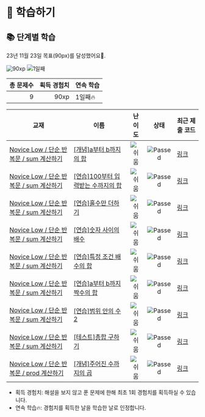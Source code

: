 # 📖 학습하기

## 📚 단계별 학습
23년 11월 23일 목표(90px)를 달성했어요🥳.

![90xp](https://img.shields.io/badge/EXP-90xp-%235cb85c.svg?for-the-badge)
![1일째](https://img.shields.io/badge/연속학습-1일째-%23E34F26.svg?for-the-badge)

|총 문제수|획득 경험치|연속 학습|
|---:|---:|---|
9|90xp|1일째🔥|

|교재|이름|난이도|상태|최근 제출 코드|
|---|---|:---:|:---:|---|
|[Novice Low / 단순 반복문 / sum 계산하기](https://www.codetree.ai/missions?missionId=4)|[[개념]a부터 b까지의 합](https://www.codetree.ai/missions/4/problems/sum-from-a-to-b)|![쉬움][easy]|![Passed][passed]|[링크](https://github.com/yena47/codetree-TILs/blob/main/231123/a%EB%B6%80%ED%84%B0%20b%EA%B9%8C%EC%A7%80%EC%9D%98%20%ED%95%A9/sum-from-a-to-b.py)|
|[Novice Low / 단순 반복문 / sum 계산하기](https://www.codetree.ai/missions?missionId=4)|[[연습]100부터 입력받는 수까지의 합](https://www.codetree.ai/missions/4/problems/sum-of-the-number-input-from-100)|![쉬움][easy]|![Passed][passed]|[링크](https://github.com/yena47/codetree-TILs/blob/main/231123/100%EB%B6%80%ED%84%B0%20%EC%9E%85%EB%A0%A5%EB%B0%9B%EB%8A%94%20%EC%88%98%EA%B9%8C%EC%A7%80%EC%9D%98%20%ED%95%A9/sum-of-the-number-input-from-100.py)|
|[Novice Low / 단순 반복문 / sum 계산하기](https://www.codetree.ai/missions?missionId=4)|[[연습]홀수만 더하기](https://www.codetree.ai/missions/4/problems/add-only-odd-numbers)|![쉬움][easy]|![Passed][passed]|[링크](https://github.com/yena47/codetree-TILs/blob/main/231123/%ED%99%80%EC%88%98%EB%A7%8C%20%EB%8D%94%ED%95%98%EA%B8%B0/add-only-odd-numbers.py)|
|[Novice Low / 단순 반복문 / sum 계산하기](https://www.codetree.ai/missions?missionId=4)|[[연습]숫자 사이의 배수](https://www.codetree.ai/missions/4/problems/multiplication-between-numbers)|![쉬움][easy]|![Passed][passed]|[링크](https://github.com/yena47/codetree-TILs/blob/main/231123/%EC%88%AB%EC%9E%90%20%EC%82%AC%EC%9D%B4%EC%9D%98%20%EB%B0%B0%EC%88%98/multiplication-between-numbers.py)|
|[Novice Low / 단순 반복문 / sum 계산하기](https://www.codetree.ai/missions?missionId=4)|[[연습]특정 조건 배수의 합](https://www.codetree.ai/missions/4/problems/sum-of-specific-condition-multiple)|![쉬움][easy]|![Passed][passed]|[링크](https://github.com/yena47/codetree-TILs/blob/main/231123/%ED%8A%B9%EC%A0%95%20%EC%A1%B0%EA%B1%B4%20%EB%B0%B0%EC%88%98%EC%9D%98%20%ED%95%A9/sum-of-specific-condition-multiple.py)|
|[Novice Low / 단순 반복문 / sum 계산하기](https://www.codetree.ai/missions?missionId=4)|[[연습]a부터 b까지 짝수의 합](https://www.codetree.ai/missions/4/problems/sum-of-even-nums-from-a-to-b)|![쉬움][easy]|![Passed][passed]|[링크](https://github.com/yena47/codetree-TILs/blob/main/231123/a%EB%B6%80%ED%84%B0%20b%EA%B9%8C%EC%A7%80%20%EC%A7%9D%EC%88%98%EC%9D%98%20%ED%95%A9/sum-of-even-nums-from-a-to-b.py)|
|[Novice Low / 단순 반복문 / sum 계산하기](https://www.codetree.ai/missions?missionId=4)|[[연습]범위 안의 수 2](https://www.codetree.ai/missions/4/problems/number-in-range-2)|![쉬움][easy]|![Passed][passed]|[링크](https://github.com/yena47/codetree-TILs/blob/main/231123/%EB%B2%94%EC%9C%84%20%EC%95%88%EC%9D%98%20%EC%88%98%202/number-in-range-2.py)|
|[Novice Low / 단순 반복문 / sum 계산하기](https://www.codetree.ai/missions?missionId=4)|[[테스트]총합 구하기](https://www.codetree.ai/missions/4/problems/find-the-total)|![쉬움][easy]|![Passed][passed]|[링크](https://github.com/yena47/codetree-TILs/blob/main/231123/%EC%B4%9D%ED%95%A9%20%EA%B5%AC%ED%95%98%EA%B8%B0/find-the-total.py)|
|[Novice Low / 단순 반복문 / prod 계산하기](https://www.codetree.ai/missions?missionId=4)|[[개념]주어진 수까지의 곱](https://www.codetree.ai/missions/4/problems/multiplication-up-to-a-given-number)|![쉬움][easy]|![Passed][passed]|[링크](https://github.com/yena47/codetree-TILs/blob/main/231123/%EC%A3%BC%EC%96%B4%EC%A7%84%20%EC%88%98%EA%B9%8C%EC%A7%80%EC%9D%98%20%EA%B3%B1/multiplication-up-to-a-given-number.py)|


* 획득 경험치: 해설을 보지 않고 푼 문제에 한해 최초 1회 경험치를 획득하실 수 있습니다.
* 연속 학습:fire:: 경험치를 획득한 날을 학습한 날로 인정합니다.










[b5]: https://img.shields.io/badge/Bronze_5-%235D3E31.svg
[b4]: https://img.shields.io/badge/Bronze_4-%235D3E31.svg
[b3]: https://img.shields.io/badge/Bronze_3-%235D3E31.svg
[b2]: https://img.shields.io/badge/Bronze_2-%235D3E31.svg
[b1]: https://img.shields.io/badge/Bronze_1-%235D3E31.svg
[s5]: https://img.shields.io/badge/Silver_5-%23394960.svg
[s4]: https://img.shields.io/badge/Silver_4-%23394960.svg
[s3]: https://img.shields.io/badge/Silver_3-%23394960.svg
[s2]: https://img.shields.io/badge/Silver_2-%23394960.svg
[s1]: https://img.shields.io/badge/Silver_1-%23394960.svg
[g5]: https://img.shields.io/badge/Gold_5-%23FFC433.svg
[g4]: https://img.shields.io/badge/Gold_4-%23FFC433.svg
[g3]: https://img.shields.io/badge/Gold_3-%23FFC433.svg
[g2]: https://img.shields.io/badge/Gold_2-%23FFC433.svg
[g1]: https://img.shields.io/badge/Gold_1-%23FFC433.svg
[p5]: https://img.shields.io/badge/Platinum_5-%2376DDD8.svg
[p4]: https://img.shields.io/badge/Platinum_4-%2376DDD8.svg
[p3]: https://img.shields.io/badge/Platinum_3-%2376DDD8.svg
[p2]: https://img.shields.io/badge/Platinum_2-%2376DDD8.svg
[p1]: https://img.shields.io/badge/Platinum_1-%2376DDD8.svg
[passed]: https://img.shields.io/badge/Passed-%23009D27.svg
[failed]: https://img.shields.io/badge/Failed-%23D24D57.svg
[easy]: https://img.shields.io/badge/쉬움-%235cb85c.svg?for-the-badge
[medium]: https://img.shields.io/badge/보통-%23FFC433.svg?for-the-badge
[hard]: https://img.shields.io/badge/어려움-%23D24D57.svg?for-the-badge